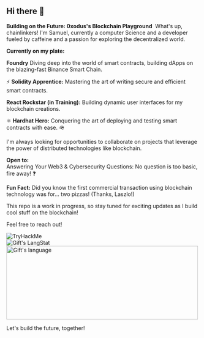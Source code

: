 ## Hi there 👋

<!--
**ybtuti/ybtuti** is a ✨ _special_ ✨ repository because its `README.md` (this file) appears on your GitHub profile.

Here are some ideas to get you started:

- 🔭 I’m currently working on ...
- 🌱 I’m currently learning Solidty, 
- 👯 I’m looking to collaborate on 
- 🤔 I’m looking for help with ...
- 💬 Ask me about ...
- 📫 How to reach me: ...
- 😄 Pronouns: ...
- ⚡ Fun fact: ...
-->
**Building on the Future: 0xodus's Blockchain Playground**
 ️
What's up, chainlinkers!  I'm Samuel, currently a computer Science and a developer fueled by caffeine and a passion for exploring the decentralized world.

**Currently on my plate:**

**Foundry** Diving deep into the world of smart contracts, building dApps on the blazing-fast Binance Smart Chain. 

⚡️
**Solidity Apprentice:** Mastering the art of writing secure and efficient smart contracts.

**React Rockstar (in Training):** Building dynamic user interfaces for my blockchain creations. 

⚛️
**Hardhat Hero:** Conquering the art of deploying and testing smart contracts with ease. 🪖


I'm always looking for opportunities to collaborate on projects that leverage the power of distributed technologies like blockchain.  

**Open to:**    
    Answering Your Web3 & Cybersecurity Questions: No question is too basic, fire away! ❓️

**Fun Fact:**  Did you know the first commercial transaction using blockchain technology was for... two pizzas!  (Thanks, Laszlo!)

This repo is a work in progress, so stay tuned for exciting updates as I build cool stuff on the blockchain!

Feel free to reach out!

<img src="https://tryhackme-badges.s3.amazonaws.com/0xodus.png" alt="TryHackMe">


 <div>
   <img align="center" src="https://github-readme-streak-stats.herokuapp.com/?user=ybtuti&theme=gotham" alt="Gift's LangStat" />

  
  <img align="center" src="https://github-readme-stats.vercel.app/api/top-langs?username=ybtuti&langs_count=10&show_icons=true&locale=en&layout=compact&theme=gotham" alt="Gift's language" height="192px"  width="500px"/>  
  

  
</div>







Let's build the future, together!
<!-- Building on the Future: [Your 's GitHub Playground ️
Hey there!  I'm [Your Name], a computer science student currently diving deep into the world of blockchain development.   I'm particularly excited about the potential of the BNB Chain and its ability to revolutionize various industries.

What I'm Building:

Sharpening my skills in Solidity, the language for creating smart contracts on the BNB Chain.
⚛️ Exploring the power of React for building intuitive user interfaces for blockchain applications.
Experimenting with Hardhat as my development environment for a smooth and efficient workflow.
Open to Collaboration!

I'm always looking for opportunities to collaborate on projects that leverage the power of distributed technologies like blockchain.  If you have an idea you're itching to bring to life, let's chat!  I'm particularly interested in projects that:

Foster a more collaborative and transparent future.
Promote positive social impact.
Push the boundaries of what's possible with blockchain technology.
Need a Hand?  I Got You!

While I'm still learning, I'm always happy to lend a helping hand with:

Debugging your code and finding those pesky bugs. Design considerations for user interfaces in blockchain applications.
Always Learning, Always Open!

Feel free to reach out if you have any questions about Web3 or Cybersecurity - I'm constantly learning and love to share knowledge!

Fun Fact:   The first commercial transaction using blockchain technology was for a pizza - talk about delicious innovation!

Let's Connect!

Stay updated on my projects by following this repository.
You can also find me on [other social media platforms you use] (if applicable).
Happy Coding! -->
